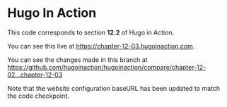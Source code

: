 Hugo In Action
===============

This code corresponds to section **12.2** of Hugo in Action.

You can see this live at https://chapter-12-03.hugoinaction.com.

You can see the changes made in this branch at https://github.com/hugoinaction/hugoinaction/compare/chapter-12-02...chapter-12-03

Note that the website configuration baseURL has been updated to match the code checkpoint.
